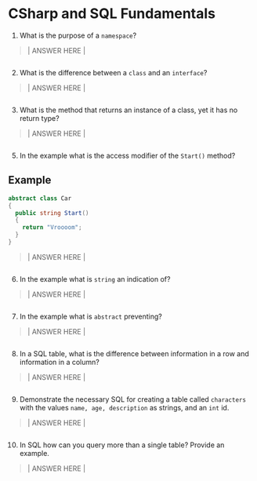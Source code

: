 # CSharp and SQL Fundamentals

1. What is the purpose of a `namespace`?
> | ANSWER HERE |
```

```

2. What is the difference between a `class` and an `interface`?
> | ANSWER HERE |
```

```

3. What is the method that returns an instance of a class, yet it has no return type?
> | ANSWER HERE |
```

```

5. In the example what is the access modifier of the `Start()` method?
## Example
```c#
abstract class Car
{
  public string Start()
  {
    return "Vroooom";
  }
}
```
> | ANSWER HERE |
```

```

6. In the example what is `string` an indication of?
> | ANSWER HERE |
```

```

7. In the example what is `abstract` preventing?
> | ANSWER HERE |
```

```

8. In a SQL table, what is the difference between information in a row and information in a column?
> | ANSWER HERE |
```

```

9. Demonstrate the necessary SQL for creating a table called `characters` with the values `name, age, description` as strings, and an `int` id.
> | ANSWER HERE |
```

```

10. In SQL how can you query more than a single table? Provide an example.
> | ANSWER HERE |
```

```